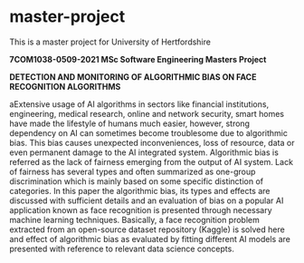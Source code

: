 # master-project
This is a master project for University of Hertfordshire

**7COM1038-0509-2021 MSc Software Engineering Masters Project**

**DETECTION AND MONITORING OF ALGORITHMIC BIAS ON FACE RECOGNITION ALGORITHMS**

aExtensive usage of AI algorithms in sectors like financial institutions, engineering, medical research, online and network security, smart homes have made the lifestyle of humans much easier, however, strong dependency on AI can sometimes become troublesome due to algorithmic bias. This bias causes unexpected inconveniences, loss of resource, data or even permanent damage to the AI integrated system. Algorithmic bias is referred as the lack of fairness emerging from the output of AI system. Lack of fairness has several types and often summarized as one-group discrimination which is mainly based on some specific distinction of categories. In this paper the algorithmic bias, its types and effects are discussed with sufficient details and an evaluation of bias on a popular AI application known as face recognition is presented through necessary machine learning techniques. Basically, a face recognition problem extracted from an open-source dataset repository (Kaggle) is solved here and effect of algorithmic bias as evaluated by fitting different AI models are presented with reference to relevant data science concepts.
